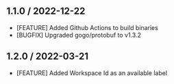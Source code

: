 ## 1.1.0 / 2022-12-22

- [FEATURE] Added Github Actions to build binaries
- [BUGFIX] Upgraded gogo/protobuf to v1.3.2

## 1.2.0 / 2022-03-21

- [FEATURE] Added Workspace Id as an available label
